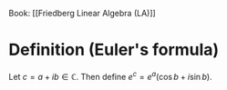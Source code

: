 Book: [[Friedberg Linear Algebra (LA)]]
# Definition (Euler's formula)
Let $c=a+ib\in \mathbb{C}$.
Then define $e^{c}=e^{a}(\cos b+i\sin b)$.